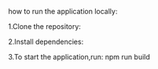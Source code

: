 how to run the application locally:

1.Clone the repository: 

2.Install dependencies:

3.To start the application,run: npm run build




















